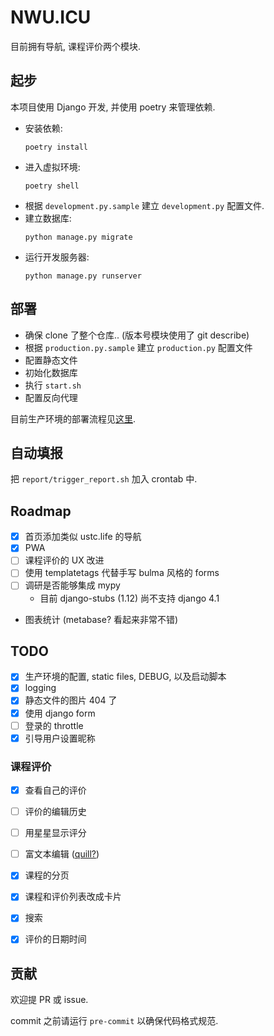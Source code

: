 # NWU.ICU
目前拥有导航, 课程评价两个模块.

## 起步
本项目使用 Django 开发, 并使用 poetry 来管理依赖.
- 安装依赖:
    ```
    poetry install
    ```
- 进入虚拟环境:
    ```
    poetry shell
    ```
- 根据 `development.py.sample` 建立 `development.py` 配置文件.
- 建立数据库:
    ```
    python manage.py migrate
    ```
- 运行开发服务器:
    ```
    python manage.py runserver
    ```

## 部署
- 确保 clone 了整个仓库.. (版本号模块使用了 git describe)
- 根据 `production.py.sample` 建立 `production.py` 配置文件
- 配置静态文件
- 初始化数据库
- 执行 `start.sh`
- 配置反向代理

目前生产环境的部署流程见[这里](https://github.com/cjc7373/ansible/blob/master/playbooks/nwu.icu.yml).

## 自动填报
把 `report/trigger_report.sh` 加入 crontab 中.

## Roadmap
- [x] 首页添加类似 ustc.life 的导航
- [x] PWA
- [ ] 课程评价的 UX 改进
- [ ] 使用 templatetags 代替手写 bulma 风格的 forms
- [ ] 调研是否能够集成 mypy
  - 目前 django-stubs (1.12) 尚不支持 django 4.1
- 图表统计 (metabase? 看起来非常不错)

## TODO
- [x] 生产环境的配置, static files, DEBUG, 以及启动脚本
- [x] logging
- [x] 静态文件的图片 404 了
- [x] 使用 django form
- [ ] 登录的 throttle
- [x] 引导用户设置昵称

### 课程评价
- [x] 查看自己的评价
- [ ] 评价的编辑历史
- [ ] 用星星显示评分
- [ ] 富文本编辑 ([quill?](https://quilljs.com/))
- [x] 课程的分页
- [x] 课程和评价列表改成卡片
- [x] 搜索
- [x] 评价的日期时间


## 贡献
欢迎提 PR 或 issue.

commit 之前请运行 `pre-commit` 以确保代码格式规范.
